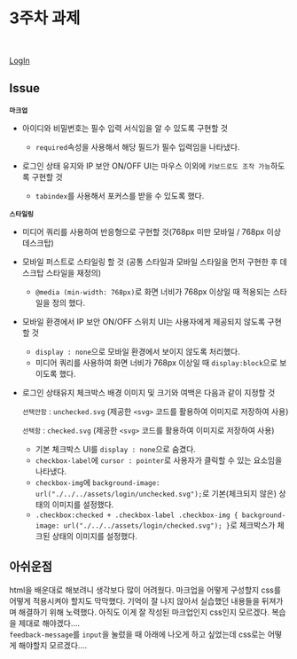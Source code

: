 # 3주차 과제

<br>

[LogIn](https://wnsrl7250.github.io/homework/login/login.html)

## Issue

**`마크업`**

- 아이디와 비밀번호는 필수 입력 서식임을 알 수 있도록 구현할 것

  - `required`속성을 사용해서 해당 필드가 필수 입력임을 나타냈다.

- 로그인 상태 유지와 IP 보안 ON/OFF UI는 마우스 이외에 `키보드로도 조작 가능`하도록 구현할 것

  - `tabindex`를 사용해서 포커스를 받을 수 있도록 했다.

**`스타일링`**

- 미디어 쿼리를 사용하여 반응형으로 구현할 것(768px 미만 모바일 / 768px 이상 데스크탑)
- 모바일 퍼스트로 스타일링 할 것
  (공통 스타일과 모바일 스타일을 먼저 구현한 후 데스크탑 스타일을 재정의)

  - `@media (min-width: 768px)`로 화면 너비가 768px 이상일 때 적용되는 스타일을 정의 했다.

- 모바일 환경에서 IP 보안 ON/OFF 스위치 UI는 사용자에게 제공되지 않도록 구현할 것

  - `display : none`으로 모바일 환경에서 보이지 않도록 처리했다.
  - 미디어 쿼리를 사용하여 화면 너비가 768px 이상일 때 `display:block`으로 보이도록 했다.

- 로그인 상태유지 체크박스 배경 이미지 및 크기와 여백은 다음과 같이 지정할 것

  `선택안함` : `unchecked.svg` (제공한 `<svg>` 코드를 활용하여 이미지로 저장하여 사용)

  `선택함` : `checked.svg` (제공한 `<svg>` 코드를 활용하여 이미지로 저장하여 사용)

  - 기본 체크박스 UI를 `display : none`으로 숨겼다.
  - `checkbox-label`에 `cursor : pointer`로 사용자가 클릭할 수 있는 요소임을 나타냈다.
  - `checkbox-img`에 `background-image: url("./../../assets/login/unchecked.svg");`로 기본(체크되지 않은) 상태의 이미지를 설정했다.
  - `.checkbox:checked + .checkbox-label .checkbox-img { background-image: url("./../../assets/login/checked.svg"); }`로 체크박스가 체크된 상태의 이미지를 설정했다.

## 아쉬운점

html을 배운대로 해보려니 생각보다 많이 어려웠다. 마크업을 어떻게 구성할지 css를 어떻게 적용시켜야 할지도 막막했다. 기억이 잘 나지 않아서 실습했던 내용들을 뒤져가며 해결하기 위해 노력했다. 아직도 이게 잘 작성된 마크업인지 css인지 모르겠다. 복습을 제대로 해야겠다....<br>
`feedback-message`를 `input`을 눌렀을 때 아래에 나오게 하고 싶었는데 css로는 어떻게 해야할지 모르겠다....<br>
